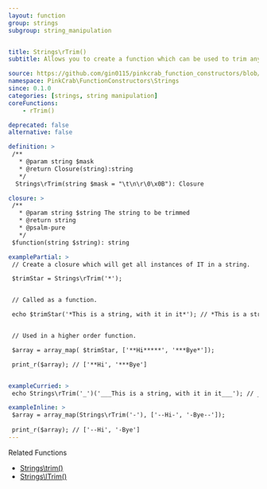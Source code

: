 ```yaml
---
layout: function
group: strings
subgroup: string_manipulation


title: Strings\rTrim()
subtitle: Allows you to create a function which can be used to trim any matches from a mask. Trims the matching values from the end only These can either be used as part of a Higher Order Function such as array_map() or as part of a compiled/pipe function.

source: https://github.com/gin0115/pinkcrab_function_constructors/blob/master/src/strings.php#L477
namespace: PinkCrab\FunctionConstructors\Strings
since: 0.1.0
categories: [strings, string manipulation]
coreFunctions: 
    - rTrim()

deprecated: false
alternative: false

definition: >
 /**
   * @param string $mask
   * @return Closure(string):string
   */
  Strings\rTrim(string $mask = "\t\n\r\0\x0B"): Closure

closure: >
 /**
   * @param string $string The string to be trimmed
   * @return string
   * @psalm-pure
   */ 
 $function(string $string): string

examplePartial: >
 // Create a closure which will get all instances of IT in a string.

 $trimStar = Strings\rTrim('*'); 


 // Called as a function.

 echo $trimStar('*This is a string, with it in it*'); // *This is a string, with it in it


 // Used in a higher order function.

 $array = array_map( $trimStar, ['**Hi*****', '***Bye*']);

 print_r($array); // ['**Hi', '***Bye']


exampleCurried: >
 echo Strings\rTrim('_')('___This is a string, with it in it___'); // ___This is a string, with it in it

exampleInline: >
 $array = array_map(Strings\rTrim('-'), ['--Hi-', '-Bye--']);
 
 print_r($array); // ['--Hi', '-Bye']
---
```


Related Functions
<ul>
  <li><a href="{{ site.url }}/strings/trim">Strings\trim()</a></li>
  <li><a href="{{ site.url }}/strings/lTrim">Strings\lTrim()</a></li>
  <!-- <li><a href="{{ site.url }}/strings/rTrim">Strings\rTrim()</a></li> -->
</ul>